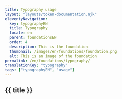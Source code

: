 ```yaml
---
title: Typography usage
layout: "layouts/token-documentation.njk"
eleventyNavigation:
  key: typographyEN
  title: Typography
  locale: en
  parent: foundationsEN
  order: 4
  description: This is the foundation
  thumbnail: /images/en/foundations/foundation.png
  alt: This is an image of the foundation
permalink: /en/foundations/typography/
translationKey: "typography"
tags: ["typographyEN", "usage"]
---
```


## {{ title }}

